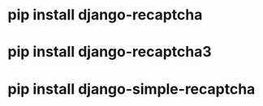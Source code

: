# pip install django-recaptcha
# pip install django-recaptcha3
# pip install django-simple-recaptcha